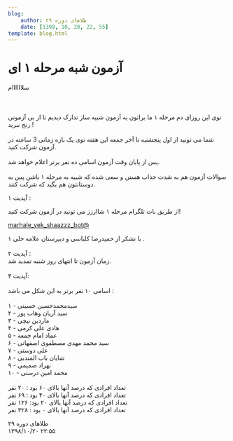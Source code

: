```yaml
---
blog:
    author: طلاهای دوره ۲۹
    date: [1398, 10, 20, 22, 55]
template: blog.html
---
```

# آزمون شبه مرحله ۱ ای

<div class="cnt">
<p>سلاااااام<br/><br/><br/><br/>توی این روزای دم مرحله ۱ ما براتون یه آزمون شبیه ساز تدارک دیدیم تا از بی آزمونی رنج نبرید !<br/><br/>شما می تونید از اول پنجشنبه تا آخر جمعه این هفته توی یک بازه زمانی 3 ساعته در آزمون شرکت کنید.<br/><br/>پس از پایان وقت آزمون اسامی ده نفر برتر اعلام خواهد شد.<br/><br/>سوالات آزمون هم به شدت جذاب هستن و سعی شده که شبیه به مرحله ۱ باشن پس به دوستانتون هم بگید که شرکت کنند.</p>

<p>آپدیت ۱ : </p>
<p>از طریق بات تلگرام مرحله ۱ شااززز می تونید در آزمون شرکت کنید!</p>
<p><a href="https://t.me/marhale_yek_shaazzz_bot">marhale_yek_shaazzz_bot@</a></p>
<p>با تشکر از حمیدرضا کلباسی و دبیرستان علامه حلی ۱ .<br/><br/>آپدیت ۲ :<br/>زمان آزمون تا انتهای روز شنبه تمدید شد.<br/><br/>آپدیت ۳:<br/><br/>اسامی ۱۰ نفر برتر به این شکل می باشد :<br/> <br/>۱ - سیدمحمدحسین حسینی<br/>۲ - سید آریان وهاب پور<br/>۳ - ماردین نیچی<br/>۴ - هادی علی کرمی<br/>۵ - عماد امام جمعه<br/>۶ - سید محمد مهدی مصطفوی اصفهانی<br/>۷ - علی دوستی<br/>۸ - شایان باب المندبی<br/>۹ - بهراد صمیمی<br/>۱۰ - محمد امین درستی<br/><br/>تعداد افرادی که درصد آنها بالای ۶۰ بود : ۲۰ نفر<br/>تعداد افرادی که درصد آنها بالای ۴۰ بود : ۶۹ نفر<br/>تعداد افرادی که درصد آنها بالای ۲۰ بود: ۱۲۶ نفر<br/>تعداد افرادی که درصد آنها بالای ۰ بود : ۳۲۸ نفر</p>
</div>

<div class="blog-info">
    <div class="blog-author">طلاهای دوره ۲۹</div>
    <div class="blog-date">۱۳۹۸/۱۰/۲۰ ۲۲:۵۵</div>
</div>

